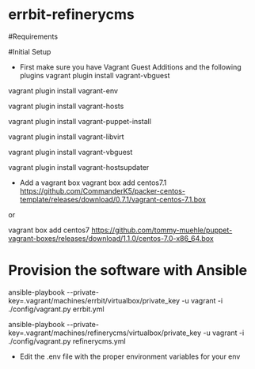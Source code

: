 # errbit-refinerycms

#Requirements

#Initial Setup

* First make sure you have Vagrant Guest Additions and the following plugins
vagrant plugin install vagrant-vbguest

vagrant plugin install vagrant-env

vagrant plugin install vagrant-hosts

vagrant plugin install vagrant-puppet-install

vagrant plugin install vagrant-libvirt

vagrant plugin install vagrant-vbguest

vagrant plugin install vagrant-hostsupdater


* Add a vagrant box
vagrant box add centos7.1 https://github.com/CommanderK5/packer-centos-template/releases/download/0.7.1/vagrant-centos-7.1.box

or

vagrant box add centos7 https://github.com/tommy-muehle/puppet-vagrant-boxes/releases/download/1.1.0/centos-7.0-x86_64.box


# Provision the software with Ansible

ansible-playbook --private-key=.vagrant/machines/errbit/virtualbox/private_key -u vagrant -i ./config/vagrant.py errbit.yml

ansible-playbook --private-key=.vagrant/machines/refinerycms/virtualbox/private_key -u vagrant -i ./config/vagrant.py refinerycms.yml 

* Edit the .env file with the proper environment variables for your env
